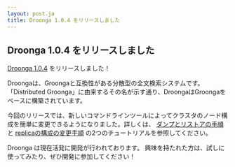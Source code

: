 ```yaml
---
layout: post.ja
title: Droonga 1.0.4 をリリースしました
---
```


Droonga 1.0.4 をリリースしました
--------------------------------

[Droonga 1.0.4](http://droonga.org/news/2014/06/29/release.html)
をリリースしました！

Droongaは、Groongaと互換性がある分散型の全文検索システムです。
「Distributed
Groonga」に由来するその名が示す通り、DroongaはGroongaをベースに構築されています。

今回のリリースでは、新しいコマンドラインツールによってクラスタのノード構成を簡単に変更できるようになりました。詳しくは、
[ダンプとリストアの手順](http://droonga.org/ja/tutorial/1.0.4/dump-restore/)
と
[replicaの構成の変更手順](http://droonga.org/ja/tutorial/1.0.4/add-replica/)
の2つのチュートリアルを参照してください。

Droonga は現在活発に開発が行われております。
興味を持たれた方は、試しに使ってみたり、ぜひ開発に参加してください！
